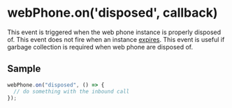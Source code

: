 # webPhone.on('disposed', callback)

This event is triggered when the web phone instance is properly disposed of. This event does not fire when an instance [expires](../get-started/instances.md#instance-expiry). This event is useful if garbage collection is required when web phone are disposed of. 

## Sample

```ts
webPhone.on("disposed", () => {
  // do something with the inbound call
});
```

